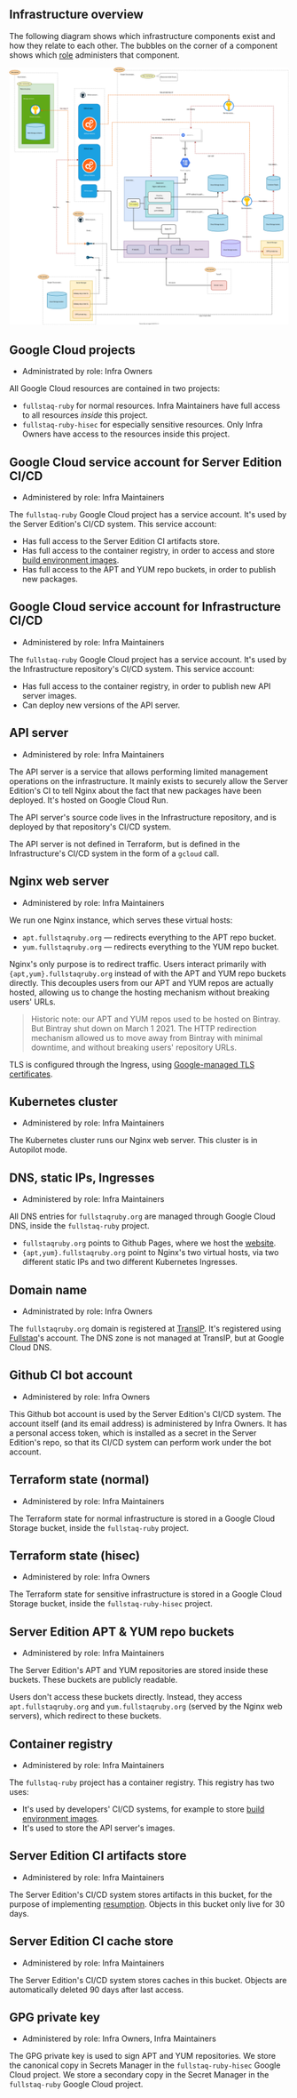 ## Infrastructure overview

The following diagram shows which infrastructure components exist and how they relate to each other. The bubbles on the corner of a component shows which [role](roles.md) administers that component.

![Infrastructure overview diagram](infrastructure-overview.drawio.svg)

## Google Cloud projects

 * Administrated by role: Infra Owners

All Google Cloud resources are contained in two projects:

 - `fullstaq-ruby` for normal resources. Infra Maintainers have full access to all resources _inside_ this project.
 - `fullstaq-ruby-hisec` for especially sensitive resources. Only Infra Owners have access to the resources inside this project.

## Google Cloud service account for Server Edition CI/CD

 * Administered by role: Infra Maintainers

The `fullstaq-ruby` Google Cloud project has a service account. It's used by the Server Edition's CI/CD system. This service account:

 - Has full access to the Server Edition CI artifacts store.
 - Has full access to the container registry, in order to access and store [build environment images](https://github.com/fullstaq-labs/fullstaq-ruby-server-edition/blob/main/dev-handbook/build-environments.md).
 - Has full access to the APT and YUM repo buckets, in order to publish new packages.

## Google Cloud service account for Infrastructure CI/CD

 * Administered by role: Infra Maintainers

The `fullstaq-ruby` Google Cloud project has a service account. It's used by the Infrastructure repository's CI/CD system. This service account:

 - Has full access to the container registry, in order to publish new API server images.
 - Can deploy new versions of the API server.

## API server

 * Administered by role: Infra Maintainers

The API server is a service that allows performing limited management operations on the infrastructure. It mainly exists to securely allow the Server Edition's CI to tell Nginx about the fact that new packages have been deployed. It's hosted on Google Cloud Run.

The API server's source code lives in the Infrastructure repository, and is deployed by that repository's CI/CD system.

The API server is not defined in Terraform, but is defined in the Infrastructure's CI/CD system in the form of a `gcloud` call.

## Nginx web server

 * Administered by role: Infra Maintainers

We run one Nginx instance, which serves these virtual hosts:

 - `apt.fullstaqruby.org` — redirects everything to the APT repo bucket.
 - `yum.fullstaqruby.org` — redirects everything to the YUM repo bucket.

Nginx's only purpose is to redirect traffic. Users interact primarily with `{apt,yum}.fullstaqruby.org` instead of with the APT and YUM repo buckets directly. This decouples users from our APT and YUM repos are actually hosted, allowing us to change the hosting mechanism without breaking users' URLs.

> Historic note: our APT and YUM repos used to be hosted on Bintray. But Bintray shut down on March 1 2021. The HTTP redirection mechanism allowed us to move away from Bintray with minimal downtime, and without breaking users' repository URLs.

TLS is configured through the Ingress, using [Google-managed TLS certificates](https://cloud.google.com/kubernetes-engine/docs/how-to/managed-certs).

## Kubernetes cluster

 * Administered by role: Infra Maintainers

The Kubernetes cluster runs our Nginx web server. This cluster is in Autopilot mode.

## DNS, static IPs, Ingresses

 * Administered by role: Infra Maintainers

All DNS entries for `fullstaqruby.org` are managed through Google Cloud DNS, inside the `fullstaq-ruby` project.

 * `fullstaqruby.org` points to Github Pages, where we host the [website](https://github.com/fullstaq-labs/fullstaq-ruby-website).
 * `{apt,yum}.fullstaqruby.org` point to Nginx's two virtual hosts, via two different static IPs and two different Kubernetes Ingresses.

## Domain name

 * Administrated by role: Infra Owners

The `fullstaqruby.org` domain is registered at [TransIP](https://www.transip.nl/). It's registered using [Fullstaq](https://www.fullstaq.com)'s account. The DNS zone is not managed at TransIP, but at Google Cloud DNS.

## Github CI bot account

 * Administered by role: Infra Owners

This Github bot account is used by the Server Edition's CI/CD system. The account itself (and its email address) is administered by Infra Owners. It has a personal access token, which is installed as a secret in the Server Edition's repo, so that its CI/CD system can perform work under the bot account.

## Terraform state (normal)

 * Administered by role: Infra Maintainers

The Terraform state for normal infrastructure is stored in a Google Cloud Storage bucket, inside the `fullstaq-ruby` project.

## Terraform state (hisec)

 * Administered by role: Infra Owners

The Terraform state for sensitive infrastructure is stored in a Google Cloud Storage bucket, inside the `fullstaq-ruby-hisec` project.

## Server Edition APT & YUM repo buckets

 * Administered by role: Infra Maintainers

The Server Edition's APT and YUM repositories are stored inside these buckets. These buckets are publicly readable.

Users don't access these buckets directly. Instead, they access `apt.fullstaqruby.org` and `yum.fullstaqruby.org` (served by the Nginx web servers), which redirect to these buckets.

## Container registry

 * Administered by role: Infra Maintainers

The `fullstaq-ruby` project has a container registry. This registry has two uses:

 - It's used by developers' CI/CD systems, for example to store [build environment images](https://github.com/fullstaq-labs/fullstaq-ruby-server-edition/blob/main/dev-handbook/build-environments.md).
 - It's used to store the API server's images.

## Server Edition CI artifacts store

 * Administered by role: Infra Maintainers

The Server Edition's CI/CD system stores artifacts in this bucket, for the purpose of implementing [resumption](https://github.com/fullstaq-labs/fullstaq-ruby-server-edition/blob/main/dev-handbook/ci-cd-resumption.md). Objects in this bucket only live for 30 days.

## Server Edition CI cache store

 * Administered by role: Infra Maintainers

The Server Edition's CI/CD system stores caches in this bucket. Objects are automatically deleted 90 days after last access.

## GPG private key

 * Administered by role: Infra Owners, Infra Maintainers

The GPG private key is used to sign APT and YUM repositories. We store the canonical copy in Secrets Manager in the `fullstaq-ruby-hisec` Google Cloud project. We store a secondary copy in the Secret Manager in the `fullstaq-ruby` Google Cloud project.

